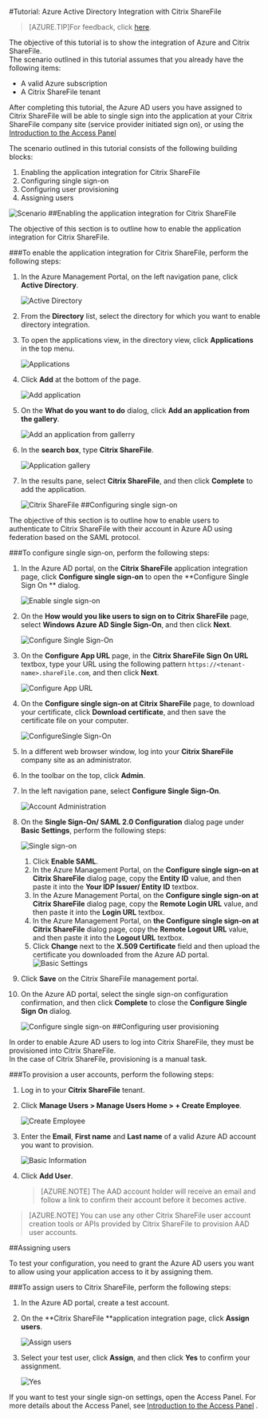 <properties 
    pageTitle="Tutorial: Azure Active Directory Integration with Citrix ShareFile | Windows Azure" 
    description="Learn how to use Citrix ShareFile with Azure Active Directory to enable single sign-on, automated provisioning, and more!" 
    services="active-directory" 
    authors="markusvi"  
    documentationCenter="na" 
    manager="stevenpo"/>
<tags
	ms.service="active-directory"
	ms.date="10/22/2015"
	wacn.date=""/>

#Tutorial: Azure Active Directory Integration with Citrix ShareFile
<!-- keep by customization: begin -->
>[AZURE.TIP]For feedback, click [here](http://go.microsoft.com/fwlink/?LinkId=523754).
<!-- keep by customization: end -->

The objective of this tutorial is to show the integration of Azure and Citrix ShareFile.  
The scenario outlined in this tutorial assumes that you already have the following items:

-   A valid Azure subscription
-   A Citrix ShareFile tenant

After completing this tutorial, the Azure AD users you have assigned to Citrix ShareFile will be able to single sign into the application at your Citrix ShareFile company site (service provider initiated sign on), or using the [Introduction to the Access <!-- deleted by customization Panel](/documentation/articles/active-directory-saas-access-panel-introduction). --><!-- keep by customization: begin --> Panel](https://msdn.microsoft.com/zh-cn/library/dn308586) <!-- keep by customization: end -->

The scenario outlined in this tutorial consists of the following building blocks:

1.  Enabling the application integration for Citrix ShareFile
2.  Configuring single sign-on
3.  Configuring user provisioning
4.  Assigning users

![Scenario](./media/active-directory-saas-citrix-sharefile-tutorial/IC773620.png "Scenario")
##Enabling the application integration for Citrix ShareFile

The objective of this section is to outline how to enable the application integration for Citrix ShareFile.

###To enable the application integration for Citrix ShareFile, perform the following steps:

1.  In the Azure Management Portal, on the left navigation pane, click **Active Directory**.

    ![Active Directory](./media/active-directory-saas-citrix-sharefile-tutorial/IC700993.png "Active Directory")

2.  From the **Directory** list, select the directory for which you want to enable directory integration.

3.  To open the applications view, in the directory view, click **Applications** in the top menu.

    ![Applications](./media/active-directory-saas-citrix-sharefile-tutorial/IC700994.png "Applications")

4.  Click **Add** at the bottom of the page.

    ![Add application](./media/active-directory-saas-citrix-sharefile-tutorial/IC749321.png "Add application")

5.  On the **What do you want to do** dialog, click **Add an application from the gallery**.

    ![Add an application from gallerry](./media/active-directory-saas-citrix-sharefile-tutorial/IC749322.png "Add an application from gallerry")

6.  In the **search box**, type **Citrix ShareFile**.

    ![Application gallery](./media/active-directory-saas-citrix-sharefile-tutorial/IC773621.png "Application gallery")

7.  In the results pane, select **Citrix ShareFile**, and then click **Complete** to add the application.

    ![Citrix ShareFile](./media/active-directory-saas-citrix-sharefile-tutorial/IC773622.png "Citrix ShareFile")
##Configuring single sign-on

The objective of this section is to outline how to enable users to authenticate to Citrix ShareFile with their account in Azure AD using federation based on the SAML protocol.

###To configure single sign-on, perform the following steps:

1.  In the Azure AD portal, on the **Citrix ShareFile** application integration page, click **Configure single sign-on** to open the **Configure Single Sign On ** dialog.

    ![Enable single sign-on](./media/active-directory-saas-citrix-sharefile-tutorial/IC773623.png "Enable single sign-on")

2.  On the **How would you like users to sign on to Citrix ShareFile** page, select **Windows Azure AD Single Sign-On**, and then click **Next**.

    ![Configure Single Sign-On](./media/active-directory-saas-citrix-sharefile-tutorial/IC773624.png "Configure Single Sign-On")

3.  On the **Configure App URL** page, in the **Citrix ShareFile Sign On URL** textbox, type your URL using the following pattern `https://<tenant-name>.shareFile.com`, and then click **Next**.

    ![Configure App URL](./media/active-directory-saas-citrix-sharefile-tutorial/IC773625.png "Configure App URL")

4.  On the **Configure single sign-on at Citrix ShareFile** page, to download your certificate, click **Download certificate**, and then save the certificate file on your computer.

    ![ConfigureSingle Sign-On](./media/active-directory-saas-citrix-sharefile-tutorial/IC773626.png "ConfigureSingle Sign-On")

5.  In a different web browser window, log into your **Citrix ShareFile** company site as an administrator.

6.  In the toolbar on the top, click **Admin**.

7.  In the left navigation pane, select **Configure Single Sign-On**.

    ![Account Administration](./media/active-directory-saas-citrix-sharefile-tutorial/IC773627.png "Account Administration")

8.  On the **Single Sign-On/ SAML 2.0 Configuration** dialog page under **Basic Settings**, perform the following steps:

    ![Single sign-on](./media/active-directory-saas-citrix-sharefile-tutorial/IC773628.png "Single sign-on")

    1.  Click **Enable SAML**.
    2.  In the Azure Management Portal, on the **Configure single sign-on at Citrix ShareFile** dialog page, copy the **Entity ID** value, and then paste it into the **Your IDP Issuer/ Entity ID** textbox.
    3.  In the Azure Management Portal, on the **Configure single sign-on at Citrix ShareFile** dialog page, copy the **Remote Login URL** value, and then paste it into the **Login URL** textbox.
    4.  In the Azure Management Portal, on **the Configure single sign-on at Citrix ShareFile** dialog page, copy the **Remote Logout URL** value, and then paste it into the **Logout URL** textbox.
    5.  Click **Change** next to the **X.509 Certificate** field and then upload the certificate you downloaded from the Azure AD portal.
        ![Basic Settings](./media/active-directory-saas-citrix-sharefile-tutorial/IC773629.png "Basic Settings")

9.  Click **Save** on the Citrix ShareFile management portal.

10. On the Azure AD portal, select the single sign-on configuration confirmation, and then click **Complete** to close the **Configure Single Sign On** dialog.

    ![Configure single sign-on](./media/active-directory-saas-citrix-sharefile-tutorial/IC773630.png "Configure single sign-on")
##Configuring user provisioning

In order to enable Azure AD users to log into Citrix ShareFile, they must be provisioned into Citrix ShareFile.  
In the case of Citrix ShareFile, provisioning is a manual task.

###To provision a user accounts, perform the following steps:

1.  Log in to your **Citrix ShareFile** tenant.

2.  Click **Manage Users \> Manage Users Home \> + Create Employee**.

    ![Create Employee](./media/active-directory-saas-citrix-sharefile-tutorial/IC781050.png "Create Employee")

3.  Enter the **Email**, **First name** and **Last name** of a valid Azure AD account you want to provision.

    ![Basic Information](./media/active-directory-saas-citrix-sharefile-tutorial/IC799951.png "Basic Information")

4.  Click **Add User**.

    >[AZURE.NOTE] The AAD account holder will receive an email and follow a link to confirm their account before it becomes active.

>[AZURE.NOTE] You can use any other Citrix ShareFile user account creation tools or APIs provided by Citrix ShareFile to provision AAD user accounts.

##Assigning users

To test your configuration, you need to grant the Azure AD users you want to allow using your application access to it by assigning them.

###To assign users to Citrix ShareFile, perform the following steps:

1.  In the Azure AD portal, create a test account.

2.  On the **Citrix ShareFile **application integration page, click **Assign users**.

    ![Assign users](./media/active-directory-saas-citrix-sharefile-tutorial/IC773631.png "Assign users")

3.  Select your test user, click **Assign**, and then click **Yes** to confirm your assignment.

    ![Yes](./media/active-directory-saas-citrix-sharefile-tutorial/IC767830.png "Yes")

If you want to test your single sign-on settings, open the Access Panel. For more details about the Access Panel, see [Introduction to the Access <!-- deleted by customization Panel](/documentation/articles/active-directory-saas-access-panel-introduction) --><!-- keep by customization: begin --> Panel](https://msdn.microsoft.com/zh-cn/library/dn308586) <!-- keep by customization: end -->.
